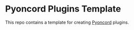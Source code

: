 # Pyoncord Plugins Template
This repo contains a template for creating [Pyoncord](https://github.com/pyoncord/pyoncord) plugins.
